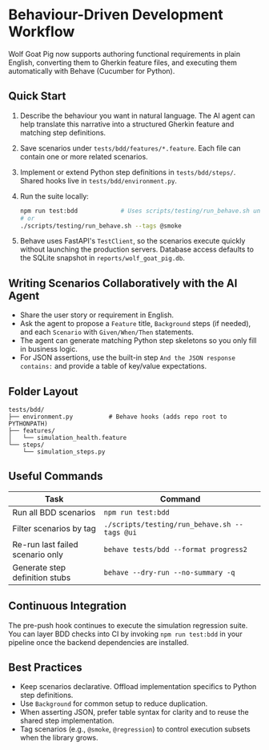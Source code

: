 # Behaviour-Driven Development Workflow

Wolf Goat Pig now supports authoring functional requirements in plain English, converting them to
Gherkin feature files, and executing them automatically with Behave (Cucumber for Python).

## Quick Start

1. Describe the behaviour you want in natural language. The AI agent can help translate this narrative
   into a structured Gherkin feature and matching step definitions.
2. Save scenarios under `tests/bdd/features/*.feature`. Each file can contain one or more related
   scenarios.
3. Implement or extend Python step definitions in `tests/bdd/steps/`. Shared hooks live in
   `tests/bdd/environment.py`.
4. Run the suite locally:

   ```bash
   npm run test:bdd            # Uses scripts/testing/run_behave.sh under the hood
   # or
   ./scripts/testing/run_behave.sh --tags @smoke
   ```

5. Behave uses FastAPI's `TestClient`, so the scenarios execute quickly without launching the
   production servers. Database access defaults to the SQLite snapshot in `reports/wolf_goat_pig.db`.

## Writing Scenarios Collaboratively with the AI Agent

- Share the user story or requirement in English.
- Ask the agent to propose a `Feature` title, `Background` steps (if needed), and each `Scenario` with
  `Given/When/Then` statements.
- The agent can generate matching Python step skeletons so you only fill in business logic.
- For JSON assertions, use the built-in step `And the JSON response contains:` and provide a table of
  key/value expectations.

## Folder Layout

```
tests/bdd/
├── environment.py          # Behave hooks (adds repo root to PYTHONPATH)
├── features/
│   └── simulation_health.feature
└── steps/
    └── simulation_steps.py
```

## Useful Commands

| Task                                   | Command                                      |
|----------------------------------------|----------------------------------------------|
| Run all BDD scenarios                  | `npm run test:bdd`                           |
| Filter scenarios by tag                | `./scripts/testing/run_behave.sh --tags @ui` |
| Re-run last failed scenario only       | `behave tests/bdd --format progress2`        |
| Generate step definition stubs         | `behave --dry-run --no-summary -q`           |

## Continuous Integration

The pre-push hook continues to execute the simulation regression suite. You can layer BDD checks into
CI by invoking `npm run test:bdd` in your pipeline once the backend dependencies are installed.

## Best Practices

- Keep scenarios declarative. Offload implementation specifics to Python step definitions.
- Use `Background` for common setup to reduce duplication.
- When asserting JSON, prefer table syntax for clarity and to reuse the shared step implementation.
- Tag scenarios (e.g., `@smoke`, `@regression`) to control execution subsets when the library grows.
